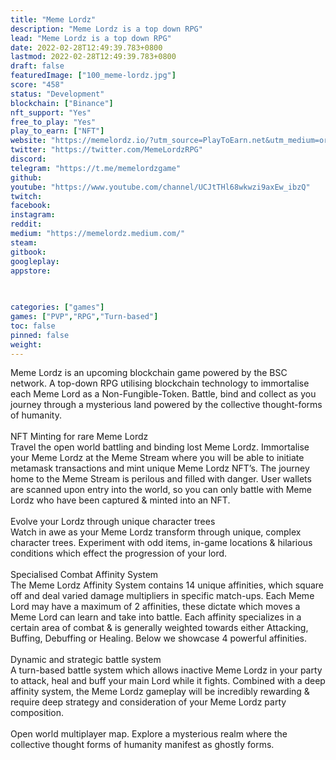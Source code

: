 ```yaml
---
title: "Meme Lordz"
description: "Meme Lordz is a top down RPG"
lead: "Meme Lordz is a top down RPG"
date: 2022-02-28T12:49:39.783+0800
lastmod: 2022-02-28T12:49:39.783+0800
draft: false
featuredImage: ["100_meme-lordz.jpg"]
score: "458"
status: "Development"
blockchain: ["Binance"]
nft_support: "Yes"
free_to_play: "Yes"
play_to_earn: ["NFT"]
website: "https://memelordz.io/?utm_source=PlayToEarn.net&utm_medium=organic&utm_campaign=gamepage"
twitter: "https://twitter.com/MemeLordzRPG"
discord: 
telegram: "https://t.me/memelordzgame"
github: 
youtube: "https://www.youtube.com/channel/UCJtTHl68wkwzi9axEw_ibzQ"
twitch: 
facebook: 
instagram: 
reddit: 
medium: "https://memelordz.medium.com/"
steam: 
gitbook: 
googleplay: 
appstore: 

  
    
categories: ["games"]
games: ["PVP","RPG","Turn-based"]
toc: false
pinned: false
weight: 
---
```

Meme Lordz is an upcoming blockchain game powered by the BSC network. A top-down RPG utilising blockchain technology to immortalise each Meme Lord as a Non-Fungible-Token. Battle, bind and collect as you journey through a mysterious land powered by the collective thought-forms of humanity.<br> <br> NFT Minting for rare Meme Lordz<br> Travel the open world battling and binding lost Meme Lordz. Immortalise your Meme Lordz at the Meme Stream where you will be able to initiate metamask transactions and mint unique Meme Lordz NFT’s. The journey home to the Meme Stream is perilous and filled with danger. User wallets are scanned upon entry into the world, so you can only battle with Meme Lordz who have been captured &amp; minted into an NFT.<br> <br> Evolve your Lordz through unique character trees<br> Watch in awe as your Meme Lordz transform through unique, complex character trees. Experiment with odd items, in-game locations &amp; hilarious conditions which effect the progression of your lord.<br> <br> Specialised Combat Affinity System<br> The Meme Lordz Affinity System contains 14 unique affinities, which square off and deal varied damage multipliers in specific match-ups. Each Meme Lord may have a maximum of 2 affinities, these dictate which moves a Meme Lord can learn and take into battle. Each affinity specializes in a certain area of combat &amp; is generally weighted towards either Attacking, Buffing, Debuffing or Healing. Below we showcase 4 powerful affinities.<br> <br> Dynamic and strategic battle system<br> A turn-based battle system which allows inactive Meme Lordz in your party to attack, heal and buff your main Lord while it fights. Combined with a deep affinity system, the Meme Lordz gameplay will be incredibly rewarding &amp; require deep strategy and consideration of your Meme Lordz party composition. <br> <br> Open world multiplayer map. Explore a mysterious realm where the collective thought forms of humanity manifest as ghostly forms.